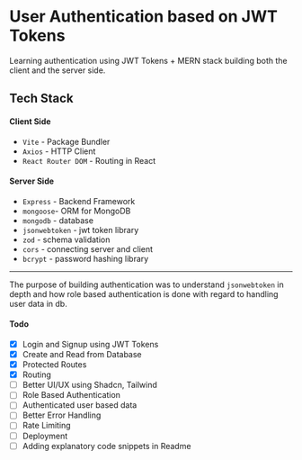 # User Authentication based on JWT Tokens

Learning authentication using JWT Tokens + MERN stack building both the client and the server side.

## Tech Stack

#### Client Side

- `Vite` - Package Bundler
- `Axios` - HTTP Client
- `React Router DOM` - Routing in React

#### Server Side

- `Express` - Backend Framework
- `mongoose`- ORM for MongoDB
- `mongodb` - database
- `jsonwebtoken` - jwt token library
- `zod` - schema validation
- `cors` - connecting server and client
- `bcrypt` - password hashing library

---

The purpose of building authentication was to understand `jsonwebtoken` in depth and how role based authentication is done with regard to handling user data in db.

#### Todo

- [x] Login and Signup using JWT Tokens
- [x] Create and Read from Database
- [x] Protected Routes
- [x] Routing
- [ ] Better UI/UX using Shadcn, Tailwind
- [ ] Role Based Authentication
- [ ] Authenticated user based data
- [ ] Better Error Handling
- [ ] Rate Limiting
- [ ] Deployment
- [ ] Adding explanatory code snippets in Readme
